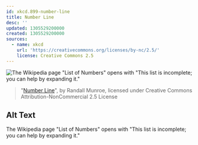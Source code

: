 ```yaml
---
id: xkcd.899-number-line
title: Number Line
desc: ''
updated: 1305529200000
created: 1305529200000
sources:
  - name: xkcd
    url: 'https://creativecommons.org/licenses/by-nc/2.5/'
    license: Creative Commons 2.5
---
```

![The Wikipedia page "List of Numbers" opens with "This list is incomplete; you can help by expanding it."](https://imgs.xkcd.com/comics/number_line.png)
> "[Number Line](https://xkcd.com/899/)", by Randall Munroe, licensed under Creative Commons Attribution-NonCommercial 2.5 License

## Alt Text
The Wikipedia page "List of Numbers" opens with "This list is incomplete; you can help by expanding it."
